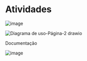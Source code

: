 # Atividades

![image](https://github.com/MatheusSeabra/Atividades/assets/101134295/fbb05e5e-ebdd-4686-a21d-b43ddb36a257)


![Diagrama de uso-Página-2 drawio](https://github.com/MatheusSeabra/Atividades/assets/101134295/82120458-65c2-4d01-b9f5-26f2c75ee764)

Documentação

![image](https://github.com/MatheusSeabra/Atividades/assets/101134295/7497caa9-8739-48c8-ab5e-e5102d1dd585)
